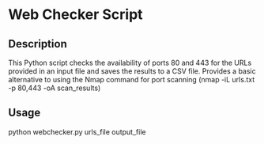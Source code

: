 # Web Checker Script

## Description
This Python script checks the availability of ports 80 and 443 for the URLs provided in an input file and saves the results to a CSV file.
Provides a basic alternative to using the Nmap command for port scanning (nmap -iL urls.txt -p 80,443 -oA scan_results)

## Usage 
python webchecker.py urls_file output_file
